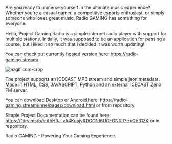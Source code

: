 Are you ready to immerse yourself in the ultimate music experience? Whether you're a casual gamer, a competitive esports enthusiast, or simply someone who loves great music, Radio GAMING has something for everyone.

Hello, Project Gaming Radio is a simple internet radio player with support for multiple stations. Initially, it was supposed to be an application for passing a course, but I liked it so much that I decided it was worth updating!

You can check out currently hosted version here: https://radio-gaming.stream/

![ezgif com-crop](https://github.com/kubadoPL/Gaming-Radio/assets/63493345/3037818b-3c4f-40e1-8668-acd4c2001e98)

The project supports an ICECAST MP3 stream and simple json metadata.
Made in HTML, CSS, JAVASCRIPT, Python and an external ICECAST Zeno FM server.

You can download Desktop or Android here: https://radio-gaming.stream/inne/pages/download.html or from repository.

Simple Project Documentation can be found here: https://1drv.ms/b/s!AhH9J-vA4KuajyRDGO1d6U0FONRR?e=Qb31ZK or in repository.

Radio GAMING - Powering Your Gaming Experience.
